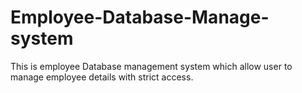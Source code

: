 # Employee-Database-Manage-system
This is employee Database management system which allow user to manage employee details with strict access.
